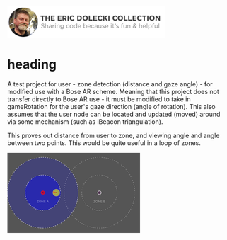 ![image](./ed-badge.png)

# heading #

A test project for user - zone detection (distance and gaze angle) - for modified use with a Bose AR scheme. Meaning that this project does not transfer directly to Bose AR use - it must be modified to take in gameRotation for the user's gaze direction (angle of rotation). This also assumes that the user node can be located and updated (moved) around via some mechanism (such as iBeacon triangulation). 

This proves out distance from user to zone, and viewing angle and angle between two points. This would be quite useful in a loop of zones. 

![image2](./zoner.png)
